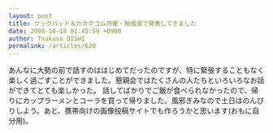 ```yaml
---
layout: post
title: クックパッド＆カカクコム共催・勉強会で発表してきました
date: 2008-10-18 01:45:59 +0900
author: Tsukasa OISHI
permalink: /articles/620
---
```


あんなに大勢の前で話すのははじめてだったのですが、特に緊張することもなく楽しく過ごすことができました。懇親会ではたくさんの人たちといろいろなお話ができてとても楽しかった。
話してばかりでご飯が食べられなかったので、帰りにカップラーメンとコーラを買って帰りました。風邪ぎみなので土日はのんびりしよう。あと、携帯向けの画像投稿サイトでも作ろうかと思います(おもに自分用)。

